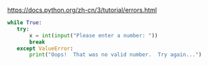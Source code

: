 https://docs.python.org/zh-cn/3/tutorial/errors.html
```py
while True:
   try:
       x = int(input("Please enter a number: "))
       break
   except ValueError:
       print("Oops!  That was no valid number.  Try again...")
```
